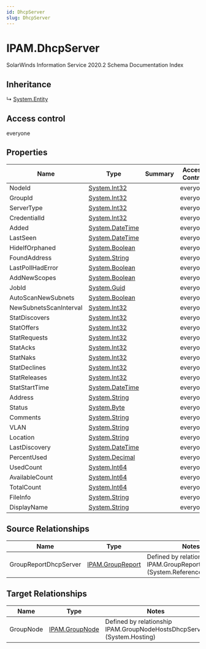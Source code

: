 ```yaml
---
id: DhcpServer
slug: DhcpServer
---
```


# IPAM.DhcpServer

SolarWinds Information Service 2020.2 Schema Documentation Index

## Inheritance

↳ [System.Entity](./../System/Entity)

## Access control

everyone

## Properties

| Name | Type | Summary | Access Control |
| ------ | ------ | ------ | ------ |
| NodeId | [System.Int32](https://docs.microsoft.com/en-us/dotnet/api/system.int32) |  | everyone |
| GroupId | [System.Int32](https://docs.microsoft.com/en-us/dotnet/api/system.int32) |  | everyone |
| ServerType | [System.Int32](https://docs.microsoft.com/en-us/dotnet/api/system.int32) |  | everyone |
| CredentialId | [System.Int32](https://docs.microsoft.com/en-us/dotnet/api/system.int32) |  | everyone |
| Added | [System.DateTime](https://docs.microsoft.com/en-us/dotnet/api/system.datetime) |  | everyone |
| LastSeen | [System.DateTime](https://docs.microsoft.com/en-us/dotnet/api/system.datetime) |  | everyone |
| HideIfOrphaned | [System.Boolean](https://docs.microsoft.com/en-us/dotnet/api/system.boolean) |  | everyone |
| FoundAddress | [System.String](https://docs.microsoft.com/en-us/dotnet/api/system.string) |  | everyone |
| LastPollHadError | [System.Boolean](https://docs.microsoft.com/en-us/dotnet/api/system.boolean) |  | everyone |
| AddNewScopes | [System.Boolean](https://docs.microsoft.com/en-us/dotnet/api/system.boolean) |  | everyone |
| JobId | [System.Guid](https://docs.microsoft.com/en-us/dotnet/api/system.guid) |  | everyone |
| AutoScanNewSubnets | [System.Boolean](https://docs.microsoft.com/en-us/dotnet/api/system.boolean) |  | everyone |
| NewSubnetsScanInterval | [System.Int32](https://docs.microsoft.com/en-us/dotnet/api/system.int32) |  | everyone |
| StatDiscovers | [System.Int32](https://docs.microsoft.com/en-us/dotnet/api/system.int32) |  | everyone |
| StatOffers | [System.Int32](https://docs.microsoft.com/en-us/dotnet/api/system.int32) |  | everyone |
| StatRequests | [System.Int32](https://docs.microsoft.com/en-us/dotnet/api/system.int32) |  | everyone |
| StatAcks | [System.Int32](https://docs.microsoft.com/en-us/dotnet/api/system.int32) |  | everyone |
| StatNaks | [System.Int32](https://docs.microsoft.com/en-us/dotnet/api/system.int32) |  | everyone |
| StatDeclines | [System.Int32](https://docs.microsoft.com/en-us/dotnet/api/system.int32) |  | everyone |
| StatReleases | [System.Int32](https://docs.microsoft.com/en-us/dotnet/api/system.int32) |  | everyone |
| StatStartTime | [System.DateTime](https://docs.microsoft.com/en-us/dotnet/api/system.datetime) |  | everyone |
| Address | [System.String](https://docs.microsoft.com/en-us/dotnet/api/system.string) |  | everyone |
| Status | [System.Byte](https://docs.microsoft.com/en-us/dotnet/api/system.byte) |  | everyone |
| Comments | [System.String](https://docs.microsoft.com/en-us/dotnet/api/system.string) |  | everyone |
| VLAN | [System.String](https://docs.microsoft.com/en-us/dotnet/api/system.string) |  | everyone |
| Location | [System.String](https://docs.microsoft.com/en-us/dotnet/api/system.string) |  | everyone |
| LastDiscovery | [System.DateTime](https://docs.microsoft.com/en-us/dotnet/api/system.datetime) |  | everyone |
| PercentUsed | [System.Decimal](https://docs.microsoft.com/en-us/dotnet/api/system.decimal) |  | everyone |
| UsedCount | [System.Int64](https://docs.microsoft.com/en-us/dotnet/api/system.int64) |  | everyone |
| AvailableCount | [System.Int64](https://docs.microsoft.com/en-us/dotnet/api/system.int64) |  | everyone |
| TotalCount | [System.Int64](https://docs.microsoft.com/en-us/dotnet/api/system.int64) |  | everyone |
| FileInfo | [System.String](https://docs.microsoft.com/en-us/dotnet/api/system.string) |  | everyone |
| DisplayName | [System.String](https://docs.microsoft.com/en-us/dotnet/api/system.string) |  | everyone |

## Source Relationships

| Name | Type | Notes |
| ------ | ------ | ------ |
| GroupReportDhcpServer | [IPAM.GroupReport](./../IPAM/GroupReport) | Defined by relationship IPAM.GroupReportDhcpServer (System.Reference) |

## Target Relationships

| Name | Type | Notes |
| ------ | ------ | ------ |
| GroupNode | [IPAM.GroupNode](./../IPAM/GroupNode) | Defined by relationship IPAM.GroupNodeHostsDhcpServer (System.Hosting) |

